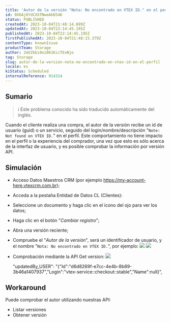 ```yaml
---
title: 'Autor de la versión "Nota: No encontrado en VTEX ID." en el perfil'
id: 0X6Aj6YdCXXfNweAkDS46
status: PUBLISHED
createdAt: 2023-10-04T21:48:14.699Z
updatedAt: 2023-10-04T22:14:45.195Z
publishedAt: 2023-10-04T22:14:45.195Z
firstPublishedAt: 2023-10-04T21:48:15.379Z
contentType: knownIssue
productTeam: Storage
author: 2mXZkbi0oi061KicTExNjo
tag: Storage
slug: autor-de-la-version-nota-no-encontrado-en-vtex-id-en-el-perfil
locale: es
kiStatus: Scheduled
internalReference: 914314
---
```


## Sumario

>ℹ️ Este problema conocido ha sido traducido automáticamente del inglés.


Cuando el cliente realiza una compra, el autor de la versión recibe un id de usuario (guid) o un servicio, seguido del login/nombre/descripción "`Note: Not found on VTEX ID.`" en el perfil.
Este comportamiento no tiene impacto en el perfil o la experiencia del comprador, una vez que esto es sólo acerca de la interfaz de usuario, y es posible comprobar la información por versión API.


##

## Simulación



- Acceso Datos Maestros CRM (por ejemplo https://my-account-here.vtexcrm.com.br);
- Acceda a la pestaña Entidad de Datos CL (Clientes):
- Seleccione un documento y haga clic en el icono del ojo para ver los datos;
- Haga clic en el botón "_Cambiar registro_";
- Abra una versión reciente;
- Compruebe el "_Autor de la versión_", será un identificador de usuario, y el nombre "`Nota: No encontrado en VTEX ID.`", por ejemplo:
 ![](https://vtexhelp.zendesk.com/attachments/token/9ngSibhlO4er0Df3Fi7oQAhot/?name=image.png)
 ![](https://vtexhelp.zendesk.com/attachments/token/8tlsDbxNSFFHdJMVHf2yvctem/?name=image.png)

- Comprobación mediante la API Get version:
 ![](https://vtexhelp.zendesk.com/attachments/token/MRrTRox5E0t91F3OpsDcRmJ9z/?name=image.png)

    "updatedBy_USER": "{\"Id\":\"d6d8269f-e7cc-4e4b-8b89-3b46a1407937\",\"Login\":\"vtex-service::checkout::stable\",\"Name\":null}",




## Workaround


Puede comprobar el autor utilizando nuestras API:

- Listar versiones
- Obtener versión




